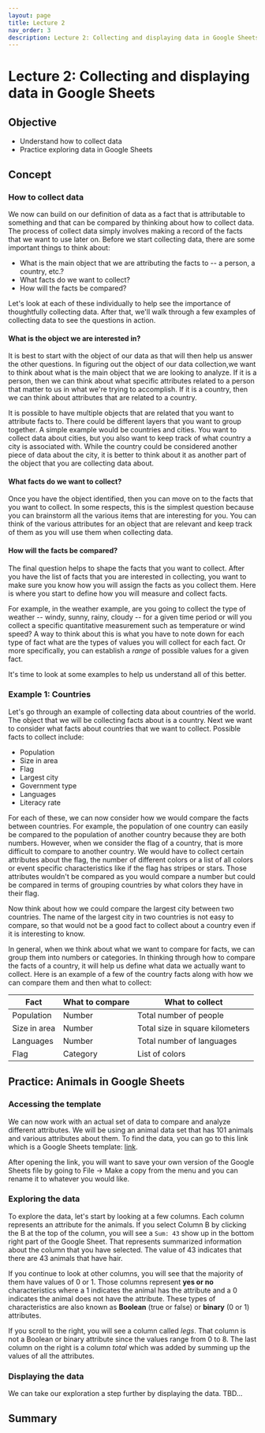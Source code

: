 ```yaml
---
layout: page
title: Lecture 2
nav_order: 3
description: Lecture 2: Collecting and displaying data in Google Sheets
---
```

# Lecture 2: Collecting and displaying data in Google Sheets

## Objective

- Understand how to collect data
- Practice exploring data in Google Sheets 

## Concept

### How to collect data
We now can build on our definition of data as a fact that is attributable to something and that can be compared by thinking about how to collect data.  The process of collect data simply involves making a record of the facts that we want to use later on.  Before we start collecting data, there are some important things to think about:

- What is the main object that we are attributing the facts to -- a person, a country, etc.?
- What facts do we want to collect?
- How will the facts be compared?

Let's look at each of these individually to help see the importance of thoughtfully collecting data.  After that, we'll walk through a few examples of collecting data to see the questions in action.

#### What is the object we are interested in?

It is best to start with the object of our data as that will then help us answer the other questions.  In figuring out the object of our data collection,we want to think about what is the main object that we are looking to analyze.  If it is a person, then we can think about what specific attributes related to a person that matter to us in what we're trying to accomplish.  If it is a country, then we can think about attributes that are related to a country.  

It is possible to have multiple objects that are related that you want to attribute facts to.  There could be different layers that you want to group together.  A simple example would be countries and cities.  You want to collect data about cities, but you also want to keep track of what country a city is associated with.  While the country could be considered another piece of data about the city, it is better to think about it as another part of the object that you are collecting data about.

#### What facts do we want to collect?

Once you have the object identified, then you can move on to the facts that you want to collect.  In some respects, this is the simplest question because you can brainstorm all the various items that are interesting for you.  You can think of the various attributes for an object that are relevant and keep track of them as you will use them when collecting data.

#### How will the facts be compared?

The final question helps to shape the facts that you want to collect.  After you have the list of facts that you are interested in collecting, you want to make sure you know how you will assign the facts as you collect them.  Here is where you start to define how you will measure and collect facts.

For example, in the weather example, are you going to collect the type of weather -- windy, sunny, rainy, cloudy -- for a given time period or will you collect a specific quantitative measurement such as temperature or wind speed?  A way to think about this is what you have to note down for each type of fact what are the types of values you will collect for each fact.  Or more specifically, you can establish a *range* of possible values for a given fact. 

It's time to look at some examples to help us understand all of this better.

### Example 1: Countries

Let's go through an example of collecting data about countries of the world.  The object that we will be collecting facts about is a country.  Next we want to consider what facts about countries that we want to collect.  Possible facts to collect include:

- Population
- Size in area
- Flag
- Largest city
- Government type
- Languages
- Literacy rate

For each of these, we can now consider how we would compare the facts between countries.  For example, the population of one country can easily be compared to the population of another country because they are both numbers.  However, when we consider the flag of a country, that is more difficult to compare to another country.  We would have to collect certain attributes about the flag, the number of different colors or a list of all colors or event specific characteristics like if the flag has stripes or stars.  Those attributes wouldn't be compared as you would compare a number but could be compared in terms of grouping countries by what colors they have in their flag.

Now think about how we could compare the largest city between two countries.  The name of the largest city in two countries is not easy to compare, so that would not be a good fact to collect about a country even if it is interesting to know.  

In general, when we think about what we want to compare for facts, we can group them into numbers or categories.  In thinking through how to compare the facts of a country, it will help us define what data we actually want to collect.  Here is an example of a few of the country facts along with how we can compare them and then what to collect:

| Fact | What to compare | What to collect | 
| ---- | -------------- | --------------- |
| Population | Number | Total number of people  |
| Size in area | Number | Total size in square kilometers |
| Languages | Number | Total number of languages |
| Flag | Category | List of colors |

## Practice: Animals in Google Sheets

### Accessing the template

We can now work with an actual set of data to compare and analyze different attributes.  We will be using an animal data set that has 101 animals and various attributes about them.  To find the data, you can go to this link which is a Google Sheets template: [link](https://docs.google.com/spreadsheets/d/1asDk3ut3HyWBDQPqMfdh1lQ7scmwQM1stqaSRJd1EuY/edit?usp=sharing).

After opening the link, you will want to save your own version of the Google Sheets file by going to File -> Make a copy from the menu and you can rename it to whatever you would like.

### Exploring the data

To explore the data, let's start by looking at a few columns.  Each column represents an attribute for the animals.  If you select Column B by clicking the B at the top of the column, you will see a `Sum: 43` show up in the bottom right part of the Google Sheet.  That represents summarized information about the column that you have selected.  The value of 43 indicates that there are 43 animals that have hair. 

If you continue to look at other columns, you will see that the majority of them have values of 0 or 1.  Those columns represent **yes or no** characteristics where a 1 indicates the animal has the attribute and a 0 indicates the animal does not have the attribute.  These types of characteristics are also known as **Boolean** (true or false) or **binary** (0 or 1) attributes.

If you scroll to the right, you will see a column called *legs*. That column is not a Boolean or binary attribute since the values range from 0 to 8.  The last column on the right is a column *total* which was added by summing up the values of all the attributes.  

### Displaying the data

We can take our exploration a step further by displaying the data. TBD...

## Summary
